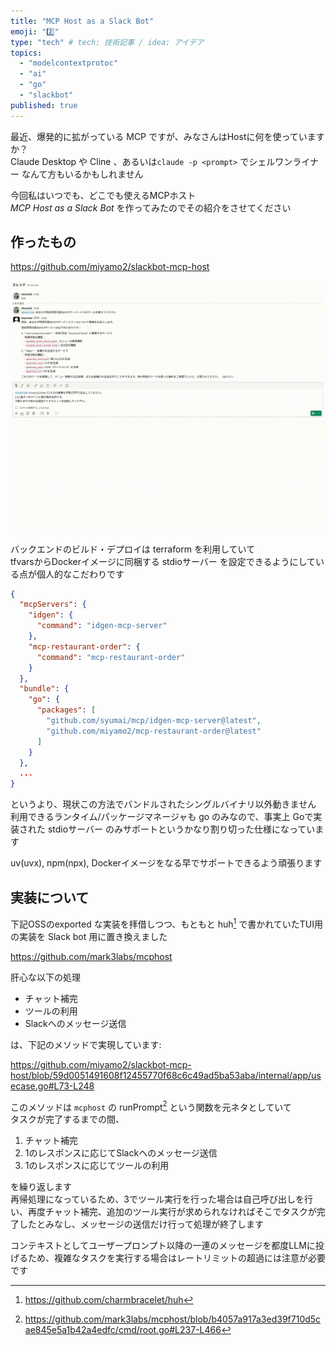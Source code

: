 ```yaml
---
title: "MCP Host as a Slack Bot"
emoji: "2️⃣"
type: "tech" # tech: 技術記事 / idea: アイデア
topics: 
  - "modelcontextprotoc"
  - "ai"
  - "go"
  - "slackbot"
published: true
---
```


最近、爆発的に拡がっている MCP ですが、みなさんはHostに何を使っていますか？  
Claude Desktop や Cline 、あるいは`claude -p <prompt>` でシェルワンライナー なんて方もいるかもしれません  

今回私はいつでも、どこでも使えるMCPホスト  
*MCP Host as a Slack Bot* を作ってみたのでその紹介をさせてください 

## 作ったもの

https://github.com/miyamo2/slackbot-mcp-host

![](/images/9f9821c58792f3.gif)

バックエンドのビルド・デプロイは terraform を利用していて  
tfvarsからDockerイメージに同梱する stdioサーバー を設定できるようにしている点が個人的なこだわりです  

```json
{
  "mcpServers": {
    "idgen": {
      "command": "idgen-mcp-server"
    },
    "mcp-restaurant-order": {
      "command": "mcp-restaurant-order"
    }
  },
  "bundle": {
    "go": {
      "packages": [
        "github.com/syumai/mcp/idgen-mcp-server@latest",
        "github.com/miyamo2/mcp-restaurant-order@latest"
      ]
    }
  },
  ...
}
```

というより、現状この方法でバンドルされたシングルバイナリ以外動きません  
利用できるランタイム/パッケージマネージャも go のみなので、事実上 Goで実装された stdioサーバー のみサポートというかなり割り切った仕様になっています

uv(uvx), npm(npx), Dockerイメージをなる早でサポートできるよう頑張ります


## 実装について

下記OSSのexported な実装を拝借しつつ、もともと huh[^1] で書かれていたTUI用の実装を Slack bot 用に置き換えました

https://github.com/mark3labs/mcphost  


肝心な以下の処理

- チャット補完
- ツールの利用
- Slackへのメッセージ送信

は、下記のメソッドで実現しています:

https://github.com/miyamo2/slackbot-mcp-host/blob/59d0051491608f12455770f68c6c49ad5ba53aba/internal/app/usecase.go#L73-L248

このメソッドは `mcphost` の runPrompt[^2] という関数を元ネタとしていて  
タスクが完了するまでの間、

1. チャット補完
2. 1のレスポンスに応じてSlackへのメッセージ送信
3. 1のレスポンスに応じてツールの利用

を繰り返します  
再帰処理になっているため、3でツール実行を行った場合は自己呼び出しを行い、再度チャット補完、追加のツール実行が求められなければそこでタスクが完了したとみなし、メッセージの送信だけ行って処理が終了します

コンテキストとしてユーザープロンプト以降の一連のメッセージを都度LLMに投げるため、複雑なタスクを実行する場合はレートリミットの超過には注意が必要です


[^1]: https://github.com/charmbracelet/huh

[^2]: https://github.com/mark3labs/mcphost/blob/b4057a917a3ed39f710d5cae845e5a1b42a4edfc/cmd/root.go#L237-L466